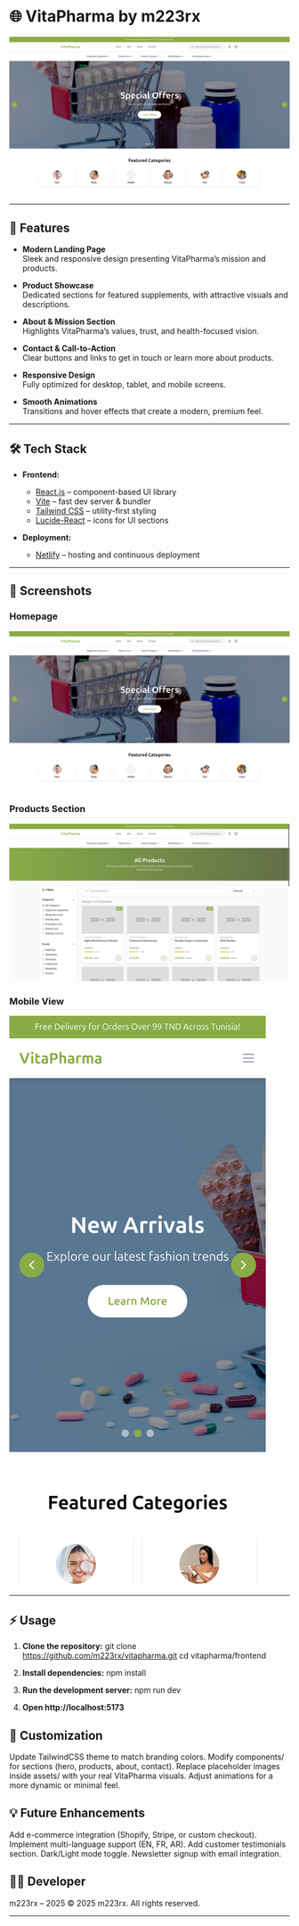 # 🌐 VitaPharma by m223rx

![VitaPharma Screenshot](client/src/assets/screenshots/home.png)

---

## 🚀 Features

- **Modern Landing Page**  
  Sleek and responsive design presenting VitaPharma’s mission and products.

- **Product Showcase**  
  Dedicated sections for featured supplements, with attractive visuals and descriptions.

- **About & Mission Section**  
  Highlights VitaPharma’s values, trust, and health-focused vision.

- **Contact & Call-to-Action**  
  Clear buttons and links to get in touch or learn more about products.

- **Responsive Design**  
  Fully optimized for desktop, tablet, and mobile screens.

- **Smooth Animations**  
  Transitions and hover effects that create a modern, premium feel.

---

## 🛠 Tech Stack

- **Frontend:**
  - [React.js](https://reactjs.org/) – component-based UI library
  - [Vite](https://vitejs.dev/) – fast dev server & bundler
  - [Tailwind CSS](https://tailwindcss.com/) – utility-first styling
  - [Lucide-React](https://lucide.dev/) – icons for UI sections

- **Deployment:**
  - [Netlify](https://www.netlify.com/) – hosting and continuous deployment

---

## 📸 Screenshots

### Homepage  
![Homepage Screenshot](client/src/assets/screenshots/home.png)

### Products Section  
![Products Screenshot](client/src/assets/screenshots/products.png)

### Mobile View  
![Mobile Screenshot](client/src/assets/screenshots/mobile.png)

---

## ⚡ Usage

1. **Clone the repository:**
   git clone https://github.com/m223rx/vitapharma.git
   cd vitapharma/frontend

2. **Install dependencies:**
   npm install

3. **Run the development server:**
   npm run dev

4. **Open http://localhost:5173**

## 🎨 Customization

Update TailwindCSS theme to match branding colors.
Modify components/ for sections (hero, products, about, contact).
Replace placeholder images inside assets/ with your real VitaPharma visuals.
Adjust animations for a more dynamic or minimal feel.

## 💡 Future Enhancements

Add e-commerce integration (Shopify, Stripe, or custom checkout).
Implement multi-language support (EN, FR, AR).
Add customer testimonials section.
Dark/Light mode toggle.
Newsletter signup with email integration.

## 👨‍💻 Developer
m223rx – 2025
© 2025 m223rx. All rights reserved.

---
